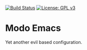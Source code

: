 [![Build Status](https://github.com/northgaard/modo-emacs/workflows/CI/badge.svg)](https://github.com/northgaard/modo-emacs/actions)
[![License: GPL v3](https://img.shields.io/badge/License-GPLv3-blue.svg)](https://www.gnu.org/licenses/gpl-3.0)

# Modo Emacs

Yet another evil based configuration.
